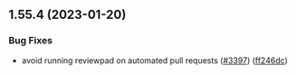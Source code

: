 ## 1.55.4 (2023-01-20)


### Bug Fixes

* avoid running reviewpad on automated pull requests ([#3397](https://github.com/EddieHubCommunity/LinkFree/issues/3397)) ([ff246dc](https://github.com/EddieHubCommunity/LinkFree/commit/ff246dcd78943ca036d0374a4594606a4be32a24))



